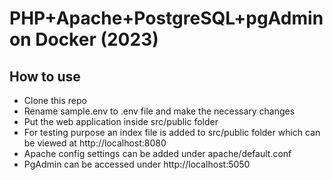 # PHP+Apache+PostgreSQL+pgAdmin on Docker (2023)

## How to use

- Clone this repo
- Rename sample.env to .env file and make the necessary changes 
- Put the web application inside src/public folder
- For testing purpose an index file is added to src/public folder which can be viewed at http://localhost:8080
- Apache config settings can be added under apache/default.conf
- PgAdmin can be accessed under http://localhost:5050
